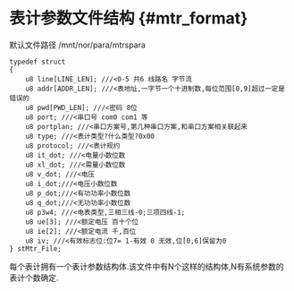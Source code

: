 表计参数文件结构 {#mtr_format}
=============

默认文件路径 /mnt/nor/para/mtrspara

	typedef struct
	{
		u8 line[LINE_LEN]; ///<0-5 共6 线路名 字节流
		u8 addr[ADDR_LEN]; ///<表地址,一字节一个十进制数,每位范围[0,9]超过一定是错误的
		u8 pwd[PWD_LEN]; ///<密码 8位
		u8 port; ///<串口号 com0 com1 等
		u8 portplan; ///<串口方案号,第几种串口方案,和串口方案相关联起来
		u8 type; ///<表计类型?什么类型?0x00
		u8 protocol; ///<表计规约
		u8 it_dot; ///<电量小数位数
		u8 xl_dot; ///<需量小数位数
		u8 v_dot; ///<电压
		u8 i_dot;///<电压小数位数
		u8 p_dot;///<有功功率小数位数
		u8 q_dot;///<无功功率小数位数
		u8 p3w4; ///<电表类型,三相三线-0;三项四线-1;
		u8 ue[3]; ///<额定电压 百十个位
		u8 ie[2]; ///<额定电流 千,百位
		u8 iv; ///<有效标志位:位7= 1-有效 0 无效,位[0,6]保留为0
	} stMtr_File;

每个表计拥有一个表计参数结构体.该文件中有N个这样的结构体,N有系统参数的表计个数确定.
